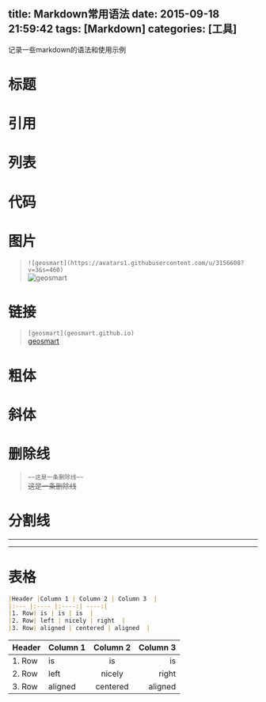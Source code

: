 title: Markdown常用语法
date: 2015-09-18 21:59:42
tags: [Markdown]
categories: [工具]
---

记录一些markdown的语法和使用示例

<!-- more -->

# 标题

# 引用

# 列表

# 代码

# 图片
>`![geosmart](https://avatars1.githubusercontent.com/u/3156608?v=3&s=460)`  
![geosmart](https://avatars1.githubusercontent.com/u/3156608?v=3&s=460)

# 链接
>`[geosmart](geosmart.github.io)`  
[geosmart](geosmart.github.io)

# 粗体

# 斜体

# 删除线
>`~~这是一条删除线~~`  
~~这是一条删除线~~

# 分割线
---
***

# 表格
``` markdown
|Header |Column 1 | Column 2 | Column 3  |
|:--- |:---- |:----:| ----:|
|1. Row| is | is | is  |
|2. Row| left | nicely | right  |
|3. Row| aligned | centered | aligned  |  
``` 

|Header |Column 1 | Column 2 | Column 3  |
|:--- |:---- |:----:| ----:|
|1. Row| is | is | is  |
|2. Row| left | nicely | right  |
|3. Row| aligned | centered | aligned  |  
